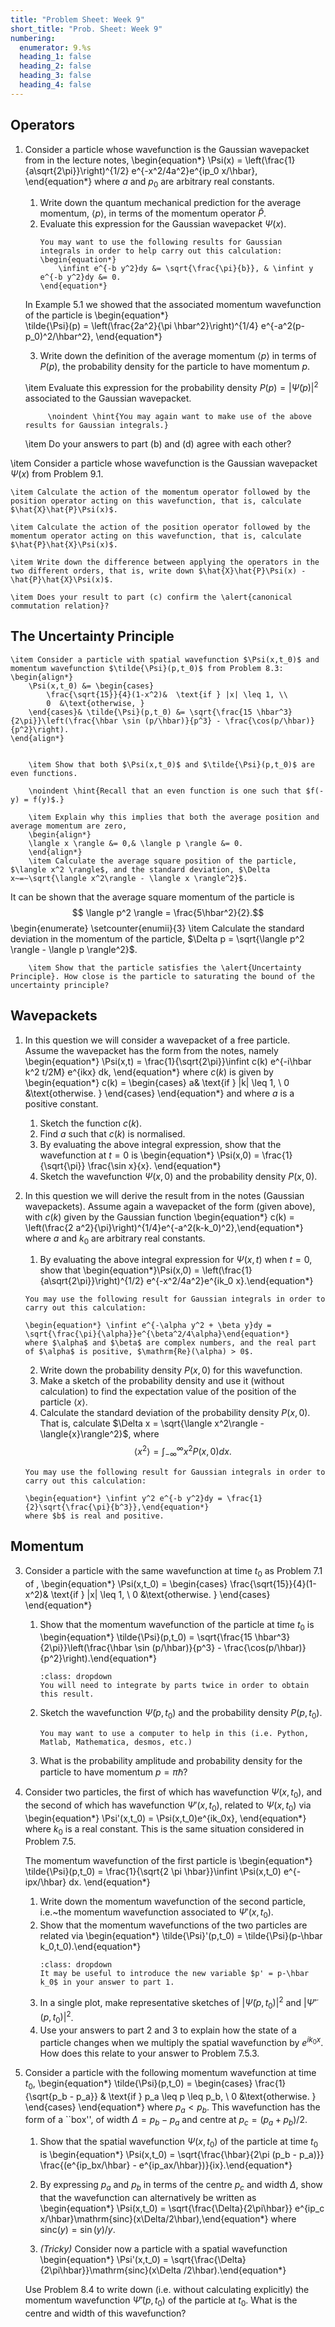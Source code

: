 ```yaml
---
title: "Problem Sheet: Week 9"
short_title: "Prob. Sheet: Week 9"
numbering:
  enumerator: 9.%s
  heading_1: false
  heading_2: false
  heading_3: false
  heading_4: false
---
```


## Operators

1. Consider a particle whose wavefunction is the Gaussian wavepacket from [](#example-gaussian-1) in the lecture notes,
    \begin{equation*} \Psi(x) = \left(\frac{1}{a\sqrt{2\pi}}\right)^{1/2} e^{-x^2/4a^2}e^{ip_0 x/\hbar}, 
    \end{equation*} 
    where $a$ and $p_0$ are arbitrary real constants.  
    1. Write down the quantum mechanical prediction for the average momentum, $\langle p \rangle$, in terms of the momentum operator $\hat{P}$. 
    1. Evaluate this expression for the Gaussian wavepacket $\Psi(x)$. 
        ```{note} Hint
        You may want to use the following results for Gaussian integrals in order to help carry out this calculation:
        \begin{equation*}
	        \infint e^{-b y^2}dy &= \sqrt{\frac{\pi}{b}}, & \infint y e^{-b y^2}dy &= 0.
	    \end{equation*}
        ```

    In Example 5.1 we showed that the associated momentum wavefunction of the particle is
    \begin{equation*} 	
    \tilde{\Psi}(p) = \left(\frac{2a^2}{\pi \hbar^2}\right)^{1/4} e^{-a^2(p-p_0)^2/\hbar^2},
    \end{equation*}


	3. Write down the definition of the average momentum $\langle p \rangle$ in terms of $P(p)$, the probability density for the particle to have momentum $p$. 

	\item Evaluate this expression for the probability density $P(p) = |\tilde{\Psi}(p)|^2$ associated to the Gaussian wavepacket.  
	
			\noindent \hint{You may again want to make use of the above results for Gaussian integrals.}

	\item Do your answers to part (b) and (d) agree with each other?
	

\item Consider a particle whose wavefunction is the Gaussian wavepacket $\Psi(x)$ from Problem 9.1. 


	\item Calculate the action of the momentum operator followed by the position operator acting on this wavefunction, that is, calculate $\hat{X}\hat{P}\Psi(x)$. 

	\item Calculate the action of the position operator followed by the momentum operator acting on this wavefunction, that is, calculate $\hat{P}\hat{X}\Psi(x)$. 

	\item Write down the difference between applying the operators in the two different orders, that is, write down $\hat{X}\hat{P}\Psi(x) - \hat{P}\hat{X}\Psi(x)$.

	\item Does your result to part (c) confirm the \alert{canonical commutation relation}?


## The Uncertainty Principle


	\item Consider a particle with spatial wavefunction $\Psi(x,t_0)$ and momentum wavefunction $\tilde{\Psi}(p,t_0)$ from Problem 8.3:
	\begin{align*}
		\Psi(x,t_0) &= \begin{cases}
			\frac{\sqrt{15}}{4}(1-x^2)&  \text{if } |x| \leq 1, \\
			0  &\text{otherwise, }
		\end{cases}& \tilde{\Psi}(p,t_0) &= \sqrt{\frac{15 \hbar^3}{2\pi}}\left(\frac{\hbar \sin (p/\hbar)}{p^3} - \frac{\cos(p/\hbar)}{p^2}\right).
	\end{align*}
	 

		\item Show that both $\Psi(x,t_0)$ and $\tilde{\Psi}(p,t_0)$ are even functions. 
		
		\noindent \hint{Recall that an even function is one such that $f(-y) = f(y)$.}
		
		\item Explain why this implies that both the average position and average momentum are zero,
		\begin{align*}
		\langle x \rangle &= 0,& \langle p \rangle &= 0.
		\end{align*}
		\item Calculate the average square position of the particle, $\langle x^2 \rangle$, and the standard deviation, $\Delta x~=~\sqrt{\langle x^2\rangle - \langle x \rangle^2}$.


It can be shown that the average square momentum of the particle is 
$$ \langle p^2 \rangle = \frac{5\hbar^2}{2}.$$
	\begin{enumerate}
		\setcounter{enumii}{3}
		\item Calculate the standard deviation in the momentum of the particle, $\Delta p = \sqrt{\langle p^2 \rangle - \langle p \rangle^2}$.

		\item Show that the particle satisfies the \alert{Uncertainty Principle}. How close is the particle to saturating the bound of the uncertainty principle?


## Wavepackets

1. In this question we will consider a wavepacket of a free particle. Assume the wavepacket has the form [](#e-wavepacket) from the notes, namely
	\begin{equation*} 
        \Psi(x,t) = \frac{1}{\sqrt{2\pi}}\infint c(k) e^{-i\hbar k^2 t/2M} e^{ikx} dk, 
    \end{equation*}
	where $c(k)$ is given by
	\begin{equation*}
     c(k) = \begin{cases}
	a&  \text{if } |k| \leq 1, \\
	0  &\text{otherwise. }
	\end{cases}
    \end{equation*}
	and where $a$ is a positive constant.
		
	1. Sketch the function $c(k)$. 
	1. Find $a$ such that $c(k)$ is normalised.
	1. By evaluating the above integral expression, show that the wavefunction at $t = 0$ is 
		\begin{equation*} \Psi(x,0) = \frac{1}{\sqrt{\pi}} \frac{\sin x}{x}. \end{equation*}
	1. Sketch the wavefunction $\Psi(x,0)$ and the probability density $P(x,0)$.
		
1. In this question we will derive the result [](#e-gaussian-example) from [](#example-gaussian-1) in the notes (Gaussian wavepackets). Assume again a wavepacket of the form [](#e-wavepacket) (given above), with $c(k)$ given by the Gaussian function 
	\begin{equation*} c(k) =  \left(\frac{2 a^2}{\pi}\right)^{1/4}e^{-a^2(k-k_0)^2},\end{equation*}
	where $a$ and $k_0$ are arbitrary real constants. 
    1.  By evaluating the above integral expression for $\Psi(x,t)$ when $t = 0$, show that 
	\begin{equation*}\Psi(x,0) = \left(\frac{1}{a\sqrt{2\pi}}\right)^{1/2} e^{-x^2/4a^2}e^{ik_0 x}.\end{equation*} 
	```{note} Hint
    You may use the following result for Gaussian integrals in order to carry out this calculation:
	
	\begin{equation*} \infint e^{-\alpha y^2 + \beta y}dy = \sqrt{\frac{\pi}{\alpha}}e^{\beta^2/4\alpha}\end{equation*}
	where $\alpha$ and $\beta$ are complex numbers, and the real part of $\alpha$ is positive, $\mathrm{Re}(\alpha) > 0$. 
    ```
    2.  Write down the probability density $P(x,0)$ for this wavefunction. 
    1.  Make a sketch of the probability density and use it (without calculation) to find the expectation value of the position of the particle $\langle x \rangle$.
    1.  Calculate the standard deviation of the probability density $P(x,0)$. That is, calculate $\Delta x = \sqrt{\langle x^2\rangle - \langle{x}\rangle^2}$, where 
$$  \langle x^2 \rangle = \int_{-\infty}^{\infty} x^2 P(x,0) dx.$$
    ```{note} Hint 
    You may use the following result for Gaussian integrals in order to carry out this calculation:
	
	\begin{equation*} \infint y^2 e^{-b y^2}dy = \frac{1}{2}\sqrt{\frac{\pi}{b^3}},\end{equation*}
	where $b$ is real and positive. 
    ```

## Momentum

3. Consider a particle with the same wavefunction at time $t_0$ as Problem 7.1 of [](PS7.md),
	\begin{equation*}
		\Psi(x,t_0) = \begin{cases}
			\frac{\sqrt{15}}{4}(1-x^2)&  \text{if } |x| \leq 1, \\
			0  &\text{otherwise. }
		\end{cases}
	\end{equation*}
	1. Show that the momentum wavefunction of the particle at time $t_0$ is 
		\begin{equation*} \tilde{\Psi}(p,t_0) = \sqrt{\frac{15 \hbar^3}{2\pi}}\left(\frac{\hbar \sin (p/\hbar)}{p^3} - \frac{\cos(p/\hbar)}{p^2}\right).\end{equation*}
		```{note} Hint 
        :class: dropdown
        You will need to integrate by parts twice in order to obtain this result.
        ```
	1. Sketch the wavefunction $\tilde{\Psi}(p,t_0)$ and the probability density $P(p,t_0)$. 
		```{tip}
        You may want to use a computer to help in this (i.e. Python, Matlab, Mathematica, desmos, etc.)
        ```
	1. What is the probability amplitude and probability density for the particle to have momentum $p = \pi \hbar$?
		

1. Consider two particles,  the first of which has wavefunction $\Psi(x,t_0)$, and the second of which has wavefunction $\Psi'(x,t_0)$, related to $\Psi(x,t_0)$ via
	\begin{equation*} \Psi'(x,t_0) = \Psi(x,t_0)e^{ik_0x}, \end{equation*}
	where $k_0$ is a real constant. This is the same situation considered in Problem 7.5.
	
	The momentum wavefunction of the first particle is 
	\begin{equation*} \tilde{\Psi}(p,t_0) = \frac{1}{\sqrt{2 \pi \hbar}}\infint \Psi(x,t_0) e^{-ipx/\hbar} dx. \end{equation*}
	1. Write down the momentum wavefunction of the second particle, i.e.~the momentum wavefunction associated to $\Psi'(x,t_0)$. 
	1. Show that the momentum wavefunctions of the two particles are related via
		\begin{equation*} \tilde{\Psi}'(p,t_0) = \tilde{\Psi}(p-\hbar k_0,t_0).\end{equation*}
		```{note} Hint 
        :class: dropdown
        It may be useful to introduce the new variable $p' = p-\hbar k_0$ in your answer to part 1. 
        ```
	1. In a single plot, make representative sketches of $|\tilde\Psi(p,t_0)|^2$ and $|\tilde\Psi'(p,t_0)|^2$.
	1. Use your answers to part 2 and 3 to explain how the state of a particle changes when we multiply the spatial wavefunction by $e^{ik_0x}$. How does this relate to your answer to Problem 7.5.3. 
	
1. Consider a particle with the following momentum wavefunction at time $t_0$,
	\begin{equation*}
		\tilde{\Psi}(p,t_0) = \begin{cases}
			\frac{1}{\sqrt{p_b - p_a}} &  \text{if } p_a \leq p \leq p_b, \\
			0  &\text{otherwise. }
		\end{cases}
	\end{equation*}
	where $p_a < p_b$. This wavefunction has the form of a ``box'', of width $\Delta = p_b - p_a$ and centre at $p_c = (p_a + p_b)/2$. 
	1. Show that the spatial wavefunction $\Psi(x,t_0)$ of the particle at time $t_0$ is 
    \begin{equation*} \Psi(x,t_0) = \sqrt{\frac{\hbar}{2\pi (p_b - p_a)}} \frac{(e^{ip_bx/\hbar} - e^{ip_ax/\hbar})}{ix}.\end{equation*}	
    2. By expressing $p_a$ and $p_b$ in terms of the centre $p_c$ and width $\Delta$, show that the wavefunction can alternatively be written as
	\begin{equation*} \Psi(x,t_0) = \sqrt{\frac{\Delta}{2\pi\hbar}} e^{ip_c x/\hbar}\mathrm{sinc}(x\Delta/2\hbar),\end{equation*} 
    where $\mathrm{sinc}(y) = \sin(y)/y$.

	3. *(Tricky)* Consider now a particle with a spatial wavefunction 
	\begin{equation*} \Psi'(x,t_0) = \sqrt{\frac{\Delta}{2\pi\hbar}}\mathrm{sinc}(x\Delta /2\hbar).\end{equation*}
    
    Use Problem 8.4 to write down (i.e. without calculating explicitly) the momentum wavefunction $\tilde{\Psi}'(p,t_0)$ of the particle at $t_0$. What is the centre and width of this wavefunction?